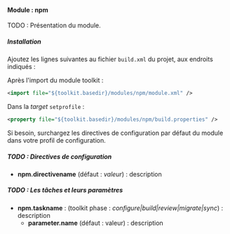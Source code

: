 #### Module : npm

TODO : Présentation du module.

##### Installation

Ajoutez les lignes suivantes au fichier ```build.xml``` du projet, aux endroits indiqués :
   
Après l'import du module toolkit :
 ```xml
 <import file="${toolkit.basedir}/modules/npm/module.xml" />
 ```

Dans la *target* ```setprofile``` :
```xml
<property file="${toolkit.basedir}/modules/npm/build.properties" />
```

Si besoin, surchargez les directives de configuration par défaut du module dans votre profil de configuration.

##### TODO : Directives de configuration

* **npm.directivename** (défaut : *valeur*) : description

##### TODO : Les tâches et leurs paramètres

* **npm.taskname** : (toolkit phase : *configure|build|review|migrate|sync*) : description
    * **parameter.name** (défaut : valeur) : description
